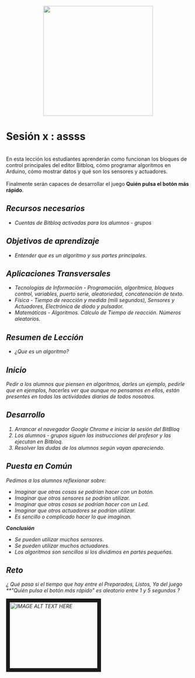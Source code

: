 <p style="text-align:center;">
<img src="https://s-media-cache-ak0.pinimg.com/originals/02/be/06/02be068cf3467a0e5665fc6e8dcd7eb7.jpg" height="300"/></p>

# Sesión x : assss 
<br>En esta lección los estudiantes aprenderán como funcionan los bloques de control principales del editor Bitbloq, cómo programar algoritmos en Arduino, cómo mostrar datos y qué son los sensores y actuadores. </br> 
<br>Finalmente serán capaces de desarrollar el juego **Quién pulsa el botón más rápido**.</br>
## <i class="icon ion-wrench"/>   Recursos necesarios
- Cuentas de Bitbloq activadas para los alumnos - grupos

## <i class="icon ion-android-locate"/>   Objetivos de aprendizaje
- Entender que es un algoritmo y sus partes principales.


## <i class="icon ion-shuffle"/>    Aplicaciones Transversales
- Tecnologías de Información - Programación, algorítmica, bloques control, variables, puerto serie, aleatoriedad, concatenación de texto.
- Física - Tiempo de reacción y medida (mili segundos), Sensores y Actuadores, Electrónica de diodo y pulsador.
- Matemáticas - Algoritmos. Cálculo de Tiempo de reacción. Números aleatorios.

## <i class="icon ion-clipboard"/>  Resumen de Lección
- ¿Que es un algoritmo?


## <i class="icon ion-power"/>  Inicio
Pedir a los alumnos que piensen en algoritmos, darles un ejemplo, pedirle que en ejemplos, hacerles ver que aunque no pensamos en ellos, están presentes en todas las actividades diarias de todos nosotros.

## <i class="icon ion-ios-film"/>   Desarrollo
1. Arrancar el navegador Google Chrome e iniciar la sesión del BitBloq
2. Los alumnos - grupos siguen las instrucciones del profesor y las ejecutan en Bitbloq.
3. Resolver las dudas de los alumnos según vayan apareciendo.

## <i class="icon ion-android-hand"/>   Puesta en Común
Pedimos a los alumnos reflexionar sobre:
- Imaginar que otras cosas se podrían hacer con un botón.
- Imaginar que otros sensores se podrían utilizar.
- Imaginar que otras cosas se podrían hacer con un Led.
- Imaginar que otros actuadores se podrían utilizar.
- Es sencillo o complicado hacer lo que imaginan.

**Conclusión**
- Se pueden utilizar muchos sensores.
- Se pueden utilizar muchos actuadores.
- Los algoritmos son sencillos si los dividimos en partes pequeñas.

## <i class="icon ion-trophy"/>     Reto
¿ Qué pasa si el tiempo que hay entre el Preparados, Listos, Ya del juego **"Quién pulsa el botón más rápido" es aleatorio entre 1 y 5 segundos ?

<a href="http://www.youtube.com/watch?feature=player_embedded&v=PmsSagoIIaw
" target="_blank"><img src="http://img.youtube.com/vi/PmsSagoIIaw/0.jpg" 
alt="IMAGE ALT TEXT HERE" width="240" height="180" border="10" /></a>